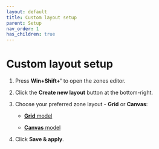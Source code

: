 ```yaml
---
layout: default
title: Custom layout setup
parent: Setup
nav_order: 1
has_children: true
---
```

# Custom layout setup

1. Press **Win+Shift+'** to open the zones editor.
2. Click the **Create new layout** button at the bottom-right.
3. Choose your preferred zone layout - **Grid** or **Canvas**: 
   
   - [**Grid** model](grid%20model)

   - [**Canvas** model](canvas%20model)
    
4. Click **Save & apply**.